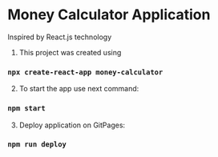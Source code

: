 # Money Calculator Application
Inspired by React.js technology

1. This project was created using
### `npx create-react-app money-calculator`

2. To start the app use next command:
### `npm start`

3. Deploy application on GitPages:
### `npm run deploy`